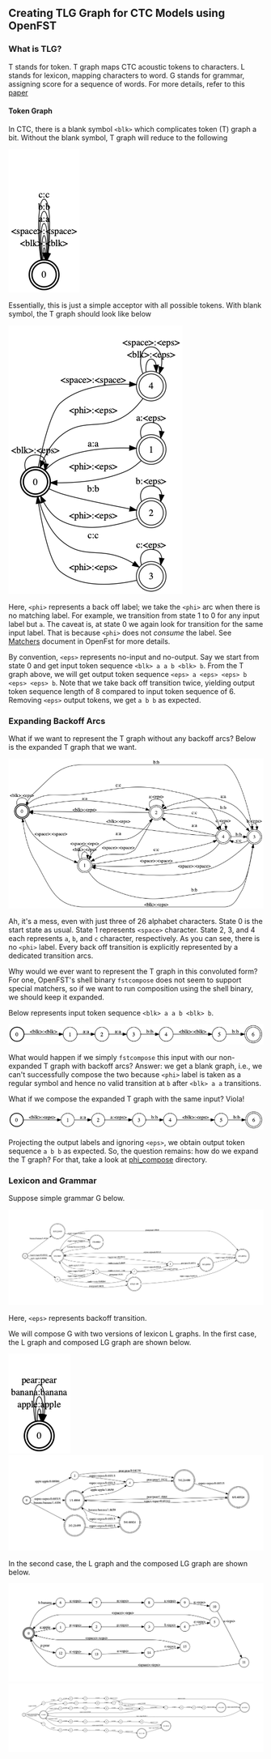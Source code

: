 ## Creating TLG Graph for CTC Models using OpenFST

### What is TLG?
T stands for token. T graph maps CTC acoustic tokens to characters. 
L stands for lexicon, mapping characters to word. 
G stands for grammar, assigning score for a sequence of words. 
For more details, refer to this [paper]()

#### Token Graph
In CTC, there is a blank symbol `<blk>` which complicates token (T) graph a bit.
Without the blank symbol, T graph will reduce to the following

![alt text](ifst.png "Identity T Graph")

Essentially, this is just a simple acceptor with all possible tokens.
With blank symbol, the T graph should look like below

![alt text](ofst.png "CTC T Graph with Backoff <phi>")

Here, `<phi>` represents a back off label; 
we take the `<phi>` arc when there is no matching label.
For example, we transition from state 1 to 0 for any input label but `a`.
The caveat is, at state 0 we again look for transition for the same input label.
That is because `<phi>` does not _consume_ the label.
See [Matchers](http://www.openfst.org/twiki/bin/view/FST/FstAdvancedUsage#Matchers) document in OpenFst for more details.

By convention, `<eps>` represents no-input and no-output.
Say we start from state 0 and get input token sequence `<blk> a a b <blk> b`.
From the T graph above, we will get output token sequence `<eps> a <eps> <eps> b <eps> <eps> b`.
Note that we take back off transition twice, yielding output token sequence length of 8 compared to input token sequence of 6.
Removing `<eps>` output tokens, we get `a b b` as expected.

### Expanding Backoff Arcs
What if we want to represent the T graph without any backoff arcs?
Below is the expanded T graph that we want.

![alt text](tokens.png "CTC T Graph without Backoff transitions")

Ah, it's a mess, even with just three of 26 alphabet characters.
State 0 is the start state as usual. 
State 1 represents `<space>` character.
State 2, 3, and 4 each represents `a`, `b`, and `c` character, respectively.
As you can see, there is no `<phi>` label.
Every back off transition is explicitly represented by a dedicated transition arcs.

Why would we ever want to represent the T graph in this convoluted form?
For one, OpenFST's shell binary `fstcompose` does not seem to support special matchers,
so if we want to run composition using the shell binary, we should keep it expanded.

Below represents input token sequence `<blk> a a b <blk> b`.

![alt text](input.png "Input token sequence")

What would happen if we simply `fstcompose` this input with our non-expanded T graph with backoff arcs?
Answer: we get a blank graph, i.e., we can't successfully compose the two
because `<phi>` label is taken as a regular symbol and hence no valid transition at `b` after `<blk> a a` transitions.

What if we compose the expanded T graph with the same input? Viola!

![alt text](output.png "Output token sequence by composing input to expanded T")

Projecting the output labels and ignoring `<eps>`, we obtain output token sequence `a b b` as expected.
So, the question remains: how do we expand the T graph?
For that, take a look at [phi_compose](../phi_compose) directory.

### Lexicon and Grammar
Suppose simple grammar G below.

![alt text](3gram.png "Simple grammar graph")

Here, `<eps>` represents backoff transition.

We will compose G with two versions of lexicon L graphs. 
In the first case, the L graph and composed LG graph are shown below.

![alt text](lex2.png "Simple grammar graph")
![alt text](LG2.png "LG graph")

In the second case, the L graph and the composed LG graph are shown below.

![alt text](lex.png "Simple grammar graph")
![alt text](LG.png "LG graph")